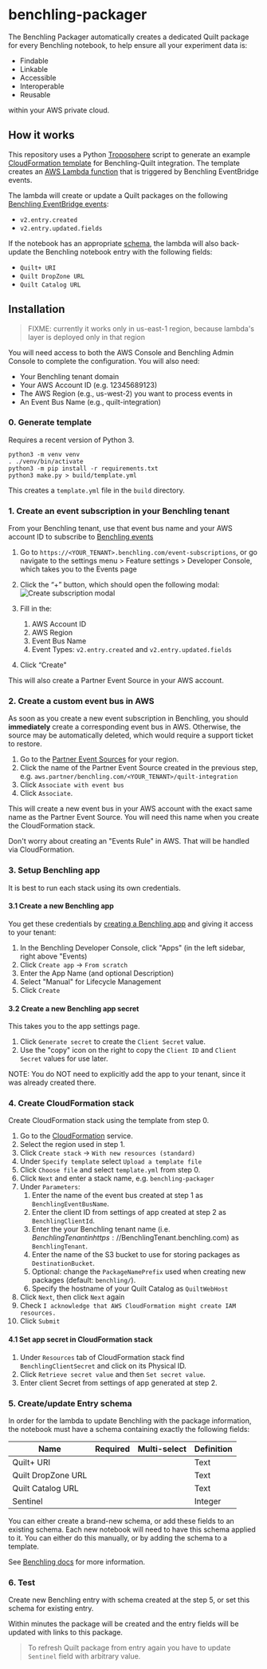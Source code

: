# benchling-packager

The Benchling Packager automatically creates a dedicated Quilt package for every Benchling notebook,
to help ensure all your experiment data is:

- Findable
- Linkable
- Accessible
- Interoperable
- Reusable

within your AWS private cloud.

## How it works

This repository uses a Python [Troposphere](https://github.com/cloudtools/troposphere) script
to generate an example
[CloudFormation template](https://aws.amazon.com/cloudformation/resources/templates/)
for Benchling-Quilt integration.
The template creates an [AWS Lambda function](https://aws.amazon.com/lambda/)
that is triggered by Benchling EventBridge events.

The lambda will create or update a Quilt packages on the following
[Benchling EventBridge events](https://docs.benchling.com/docs/events-getting-started#event-types):

- `v2.entry.created`
- `v2.entry.updated.fields`

If the notebook has an appropriate [schema](https://help.benchling.com/hc/en-us/articles/9684227216781),
the lambda will also back-update the Benchling notebook entry with the following fields:

- `Quilt+ URI`
- `Quilt DropZone URL`
- `Quilt Catalog URL`

## Installation

> FIXME: currently it works only in us-east-1 region, because lambda's layer is deployed only in that region

You will need access to both the AWS Console and Benchling Admin Console to complete the configuration.
You will also need:

- Your Benchling tenant domain
- Your AWS Account ID (e.g. 12345689123)
- The AWS Region (e.g., us-west-2) you want to process events in
- An Event Bus Name (e.g., quilt-integration)

### 0. Generate template

Requires a recent version of Python 3.

```shell
python3 -m venv venv
. ./venv/bin/activate
python3 -m pip install -r requirements.txt
python3 make.py > build/template.yml
```

This creates a `template.yml` file in the `build` directory.

### 1. Create an event subscription in your Benchling tenant

From your Benchling tenant, use that event bus name and your AWS account ID to subscribe to
[Benchling events](https://docs.benchling.com/docs/events-getting-started#setting-up-a-subscription)

1. Go to `https://<YOUR_TENANT>.benchling.com/event-subscriptions`,
or go navigate to the settings menu > Feature settings > Developer Console,
which takes you to the Events page

2. Click the “+” button, which should open the following modal:
![Create subscription modal](https://files.readme.io/41badd0-image_3.png)

3. Fill in the:
    1. AWS Account ID
    2. AWS Region
    3. Event Bus Name
    4. Event Types: `v2.entry.created` and `v2.entry.updated.fields`

4. Click “Create"

This will also create a Partner Event Source in your AWS account.

### 2. Create a custom event bus in AWS

As soon as you create a new event subscription in Benchling,
you should **immediately** create a corresponding event bus in AWS.
Otherwise, the source may be automatically deleted,
which would require a support ticket to restore.

1. Go to the [Partner Event Sources](https://console.aws.amazon.com/events/home#/partners)
   for your region.
2. Click the name of the Partner Event Source created in the previous step,
   e.g. `aws.partner/benchling.com/<YOUR_TENANT>/quilt-integration`
3. Click `Associate with event bus`
4. Click `Associate`.

This will create a new event bus in your AWS account
with the exact same name as the Partner Event Source.
You will need this name when you create the CloudFormation stack.

Don't worry about creating an "Events Rule" in AWS.
That will be handled via CloudFormation.

### 3. Setup Benchling app

It is best to run each stack using its own credentials.

#### 3.1 Create a new Benchling app

You get these credentials by
[creating a Benchling app](https://docs.benchling.com/docs/getting-started-benchling-apps#creating-an-app)
and giving it access to your tenant:

1. In the Benchling Developer Console, click "Apps"
   (in the left sidebar, right above "Events)
2. Click `Create app` -> `From scratch`
3. Enter the App Name (and optional Description)
4. Select "Manual" for Lifecycle Management
5. Click `Create`

#### 3.2 Create a new Benchling app secret

This takes you to the app settings page.

1. Click `Generate secret` to create the `Client Secret` value.
2. Use the "copy" icon on the right to copy the `Client ID` and `Client Secret` values for use later.

NOTE: You do NOT need to explicitly add the app to your tenant,
since it was already created there.

### 4. Create CloudFormation stack

Create CloudFormation stack using the template from step 0.

1. Go to the [CloudFormation](https://console.aws.amazon.com/cloudformation/home) service.
2. Select the region used in step 1.
3. Click `Create stack` -> `With new resources (standard)`
4. Under `Specify template` select `Upload a template file`
5. Click `Choose file` and select `template.yml` from step 0.
6. Click `Next` and enter a stack name, e.g. `benchling-packager`
7. Under `Parameters`:
    1. Enter the name of the event bus created at step 1 as `BenchlingEventBusName`.
    2. Enter the client ID from settings of app created at step 2 as `BenchlingClientId`.
    3. Enter the your Benchling tenant name (i.e. $BenchlingTenant in https://$BenchlingTenant.benchling.com) as `BenchlingTenant`.
    4. Enter the name of the S3 bucket to use for storing packages as `DestinationBucket`.
    5. Optional: change the `PackageNamePrefix` used when creating new packages (default: `benchling/`).
    6. Specify the hostname of your Quilt Catalog as `QuiltWebHost`
8. Click `Next`, then click `Next` again
9. Check `I acknowledge that AWS CloudFormation might create IAM resources.`
10. Click `Submit`

#### 4.1 Set app secret in CloudFormation stack

1. Under `Resources` tab of CloudFormation stack find `BenchlingClientSecret` and
click on its Physical ID.
2. Click `Retrieve secret value` and then `Set secret value`.
3. Enter client Secret from settings of app generated at step 2.

### 5. Create/update Entry schema

In order for the lambda to update Benchling with the package information,
the notebook must have a schema containing exactly the following fields:

| Name                  | Required  | Multi-select  | Definition    |
| --------------------- | --------- | ------------- | ------------- |
| Quilt+ URI            |           |               | Text          |
| Quilt DropZone URL    |           |               | Text          |
| Quilt Catalog URL     |           |               | Text          |
| Sentinel              |           |               | Integer       |

You can either create a brand-new schema, or add these fields to an existing schema.
Each new notebook will need to have this schema applied to it.
You can either do this manually, or by adding the schema to a template.

See [Benchling docs](https://help.benchling.com/hc/en-us/articles/9684227216781) for more information.

### 6. Test

Create new Benchling entry with schema created at the step 5, or set this
schema for existing entry.

Within minutes the package will be created and the entry fields will be
updated with links to this package.

> To refresh Quilt package from entry again you have to update `Sentinel`
field with arbitrary value.
